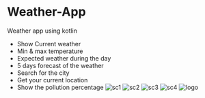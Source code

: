 # Weather-App
Weather app using kotlin 
- Show Current weather
- Min & max temperature
- Expected weather during the day
- 5 days forecast of the weather
- Search for the city
- Get your current location
- Show the pollution percentage
 ![sc1](https://github.com/seifmortada/Weather-App/assets/76921289/c0cd0b62-1107-43b4-9787-8da5534ca5f8)
![sc2](https://github.com/seifmortada/Weather-App/assets/76921289/9f50dc97-5b80-4d6a-b929-5dad7c81dbf1)
![sc3](https://github.com/seifmortada/Weather-App/assets/76921289/6be7cfd4-5aed-4015-871e-050cf3707022)
  ![sc4](https://github.com/seifmortada/Weather-App/assets/76921289/6873c0ad-ea50-4e0e-ac26-9aa6021ee115)
![logo](https://github.com/seifmortada/Weather-App/assets/76921289/448a6e9f-4e15-4741-bf72-8a441aed9a70)
